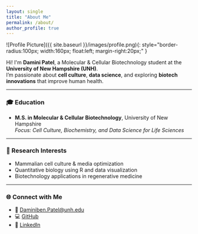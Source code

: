 ```yaml
---
layout: single
title: "About Me"
permalink: /about/
author_profile: true
---
```


![Profile Picture]({{ site.baseurl }}/images/profile.png){: style="border-radius:100px; width:160px; float:left; margin-right:20px;" }

Hi! I'm **Damini Patel**, a Molecular & Cellular Biotechnology student at the **University of New Hampshire (UNH)**.  
I’m passionate about **cell culture**, **data science**, and exploring **biotech innovations** that improve human health.

---

### 🎓 Education
- **M.S. in Molecular & Cellular Biotechnology**, University of New Hampshire  
  *Focus: Cell Culture, Biochemistry, and Data Science for Life Sciences*

---

### 🧫 Research Interests
- Mammalian cell culture & media optimization  
- Quantitative biology using R and data visualization  
- Biotechnology applications in regenerative medicine  

---

### 🌐 Connect with Me
- 📧 [Daminiben.Patel@unh.edu](mailto:Daminiben.Patel@unh.edu)  
- 💻 [GitHub](https://github.com/DaminiUNH)  
- 💼 [LinkedIn](https://www.linkedin.com)